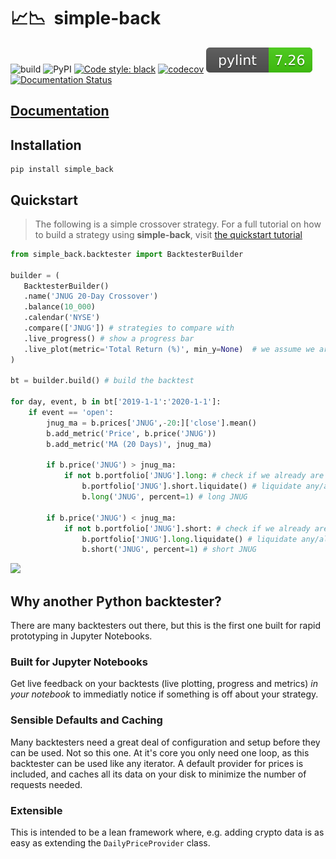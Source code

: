 # 📈📉&nbsp;&nbsp;simple-back
![build](https://github.com/MiniXC/simple-back/workflows/build/badge.svg)
![PyPI](https://img.shields.io/pypi/v/simple-back)
[![Code style: black](https://img.shields.io/badge/code%20style-black-000000.svg)](https://github.com/psf/black)
[![codecov](https://codecov.io/gh/MiniXC/simple-back/branch/master/graph/badge.svg)](https://codecov.io/gh/MiniXC/simple-back)
![pylint](simple_back.svg)
[![Documentation Status](https://readthedocs.org/projects/simple-back/badge/?version=latest)](https://minixc.github.io/simple-back)

## [Documentation](https://minixc.github.io/simple-back)

## Installation
````
pip install simple_back
````
## Quickstart
> The following is a simple crossover strategy. For a full tutorial on how to build a strategy using **simple-back**, visit [the quickstart tutorial](https://minixc.github.io/simple-back/intro/quickstart.html)

````python
from simple_back.backtester import BacktesterBuilder

builder = (
   BacktesterBuilder()
   .name('JNUG 20-Day Crossover')
   .balance(10_000)
   .calendar('NYSE')
   .compare(['JNUG']) # strategies to compare with
   .live_progress() # show a progress bar
   .live_plot(metric='Total Return (%)', min_y=None)  # we assume we are running this in a Jupyter Notebook
)

bt = builder.build() # build the backtest

for day, event, b in bt['2019-1-1':'2020-1-1']:
    if event == 'open':
        jnug_ma = b.prices['JNUG',-20:]['close'].mean()
        b.add_metric('Price', b.price('JNUG'))
        b.add_metric('MA (20 Days)', jnug_ma)

        if b.price('JNUG') > jnug_ma:
            if not b.portfolio['JNUG'].long: # check if we already are long JNUG
                b.portfolio['JNUG'].short.liquidate() # liquidate any/all short JNUG positions
                b.long('JNUG', percent=1) # long JNUG

        if b.price('JNUG') < jnug_ma:
            if not b.portfolio['JNUG'].short: # check if we already are short JNUG
                b.portfolio['JNUG'].long.liquidate() # liquidate any/all long JNUG positions
                b.short('JNUG', percent=1) # short JNUG
````
![](https://i.imgur.com/8wFQ4Gq.png)

## Why another Python backtester?
There are many backtesters out there, but this is the first one built for rapid prototyping in Jupyter Notebooks.

### Built for Jupyter Notebooks
Get live feedback on your backtests (live plotting, progress and metrics) *in your notebook* to immediatly notice if something is off about your strategy.

### Sensible Defaults and Caching
Many backtesters need a great deal of configuration and setup before they can be used. 
Not so this one.  At it's core you only need one loop, as this backtester can be used like any iterator.
A default provider for prices is included, and caches all its data on your disk to minimize the number of requests needed.

### Extensible
This is intended to be a lean framework where, e.g. adding crypto data is as easy as extending the ``DailyPriceProvider`` class.
